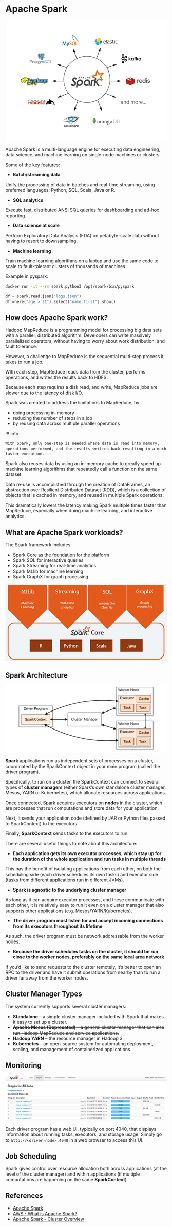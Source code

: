 # Apache Spark

![apache spark](../pics/apache-spark.png)

Apache Spark is a multi-language engine for executing data engineering, data science, and machine learning on single-node machines or clusters.

Some of the key features:

- **Batch/streaming data**

Unify the processing of data in batches and real-time streaming, using preferred languages: Python, SQL, Scala, Java or R.

- **SQL analytics**

Execute fast, distributed ANSI SQL queries for dashboarding and ad-hoc reporting.

- **Data science at scale**

Perform Exploratory Data Analysis (EDA) on petabyte-scale data without having to resort to downsampling.

- **Machine learning**

Train machine learning algorithms on a laptop and use the same code to scale to fault-tolerant clusters of thousands of machines.

Example in pyspark:

```bash
docker run -it --rm spark:python3 /opt/spark/bin/pyspark
```

```python
df = spark.read.json("logs.json")
df.where("age > 21").select("name.first").show()
```

## How does Apache Spark work?

Hadoop MapReduce is a programming model for processing big data sets with a parallel, distributed algorithm. Developers can write massively parallelized operators, without having to worry about work distribution, and fault tolerance.

However, a challenge to MapReduce is the sequential multi-step process it takes to run a job.

With each step, MapReduce reads data from the cluster, performs operations, and writes the results back to HDFS.

Because each step requires a disk read, and write, MapReduce jobs are slower due to the latency of disk I/O.

Spark was created to address the limitations to MapReduce, by

- doing processing in-memory
- reducing the number of steps in a job
- by reusing data across multiple parallel operations

!!! info

    With Spark, only one-step is needed where data is read into memory, operations performed, and the results written back—resulting in a much faster execution.

Spark also reuses data by using an in-memory cache to greatly speed up machine learning algorithms that repeatedly call a function on the same dataset.

Data re-use is accomplished through the creation of DataFrames, an abstraction over Resilient Distributed Dataset (RDD), which is a collection of objects that is cached in memory, and reused in multiple Spark operations.

This dramatically lowers the latency making Spark multiple times faster than MapReduce, especially when doing machine learning, and interactive analytics.

## What are Apache Spark workloads?

The Spark framework includes:

- Spark Core as the foundation for the platform
- Spark SQL for interactive queries
- Spark Streaming for real-time analytics
- Spark MLlib for machine learning
- Spark GraphX for graph processing

![apache spark workloads](../pics/apache-spark-workloads.png)

## Spark Architecture

![spark architecture](../pics/spark-architecture.png)

**Spark** applications run as independent sets of processes on a cluster, coordinated by the SparkContext object in your main program (called the driver program).

Specifically, to run on a cluster, the SparkContext can connect to several types of **cluster managers** (either Spark’s own standalone cluster manager, Mesos, YARN or Kubernetes), which allocate resources across applications.

Once connected, Spark acquires executors on **nodes** in the cluster, which are processes that run computations and store data for your application.

Next, it sends your application code (defined by JAR or Python files passed to SparkContext) to the executors.

Finally, **SparkContext** sends tasks to the executors to run.

There are several useful things to note about this architecture:

- **Each application gets its own executor processes, which stay up for the duration of the whole application and run tasks in multiple threads**

This has the benefit of isolating applications from each other, on both the scheduling side (each driver schedules its own tasks) and executor side (tasks from different applications run in different JVMs).

- **Spark is agnostic to the underlying cluster manager**

As long as it can acquire executor processes, and these communicate with each other, it is relatively easy to run it even on a cluster manager that also supports other applications (e.g. Mesos/YARN/Kubernetes).

- **The driver program must listen for and accept incoming connections from its executors throughout its lifetime**

As such, the driver program must be network addressable from the worker nodes.

- **Because the driver schedules tasks on the cluster, it should be run close to the worker nodes, preferably on the same local area network**

If you’d like to send requests to the cluster remotely, it’s better to open an RPC to the driver and have it submit operations from nearby than to run a driver far away from the worker nodes.

## Cluster Manager Types

The system currently supports several cluster managers:

- **Standalone** – a simple cluster manager included with Spark that makes it easy to set up a cluster.
- ~~**Apache Mesos (Deprecated)** – a general cluster manager that can also run Hadoop MapReduce and service applications.~~
- **Hadoop YARN** – the resource manager in Hadoop 3.
- **Kubernetes** – an open-source system for automating deployment, scaling, and management of containerized applications.

## Monitoring

![spark job ui](../pics/spark-job-ui.png)

Each driver program has a web UI, typically on port 4040, that displays information about running tasks, executors, and storage usage. Simply go to `http://<driver-node>:4040` in a web browser to access this UI.

## Job Scheduling

Spark gives control over resource allocation both across applications (at the level of the cluster manager) and within applications (if multiple computations are happening on the same **SparkContext**).

## References

- [Apache Spark](https://spark.apache.org/)
- [AWS - What is Apache Spark?](https://aws.amazon.com/what-is/apache-spark/)
- [Apache Spark - Cluster Overview](https://spark.apache.org/docs/latest/cluster-overview.html)
